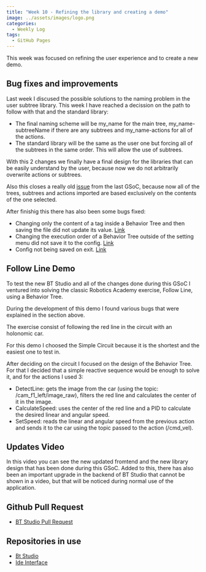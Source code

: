 ```yaml
---
title: "Week 10 - Refining the library and creating a demo"  
image: ../assets/images/logo.png  
categories:
  - Weekly Log  
tags:
  - GitHub Pages  
---
```


This week was focused on refining the user experience and to create a new demo.

## Bug fixes and improvements

Last week I discused the possible solutions to the naming problem in the user subtree library. This week I have reached a decission on the path to follow with that and the standard library:

* The final naming scheme will be my_name for the main tree, my_name-subtreeName if there are any subtrees and my_name-actions for all of the actions.
* The standard library will be the same as the user one but forcing all of the subtrees in the same order. This will allow the use of subtrees.

With this 2 changes we finally have a final design for the libraries that can be easily understand by the user, because now we do not arbitrarily overwrite actions or subtrees.

Also this closes a really old [issue](https://github.com/JdeRobot/bt-studio/issues/208) from the last GSoC, because now all of the trees, subtrees and actions imported are based exclusively on the contents of the one selected.

After finishig this there has also been some bugs fixed:

* Changing only the content of a tag inside a Behavior Tree and then saving the file did not update its value. [Link](https://github.com/JdeRobot/bt-studio/issues/316)
* Changing the execution order of a Behavior Tree outside of the setting menu did not save it to the config. [Link](https://github.com/JdeRobot/bt-studio/issues/318)
* Config not being saved on exit. [Link](https://github.com/JdeRobot/bt-studio/issues/317)


## Follow Line Demo

To test the new BT Studio and all of the changes done during this GSoC I ventured into solving the classic Robotics Academy exercise, Follow Line, using a Behavior Tree.

During the development of this demo I found various bugs that were explained in the section above.

The exercise consist of following the red line in the circuit with an holonomic car.

For this demo I choosed the Simple Circuit because it is the shortest and the easiest one to test in.

After deciding on the circuit I focused on the design of the Behavior Tree. For that I decided that a simple reactive sequence would be enough to solve it, and for the actions I used 3:

* DetectLine: gets the image from the car (using the topic: /cam_f1_left/image_raw), filters the red line and calculates the center of it in the image.
* CalculateSpeed: uses the center of the red line and a PID to calculate the desired linear and angular speed.  
* SetSpeed: reads the linear and angular speed from the previous action and sends it to the car using the topic passed to the action (/cmd_vel).

<!-- {% include embed/youtube.html id='wyhcQu3rkqM' %} -->

## Updates Video

In this video you can see the new updated fromtend and the new library design that has been done during this GSoC. Added to this, there has also been an important upgrade in the backend of BT Studio that cannot be shown in a video, but that will be noticed during normal use of the application.

<!-- {% include embed/youtube.html id='yzbk7gHN9g8' %} -->

## Github Pull Request

* [BT Studio Pull Request](https://github.com/JdeRobot/bt-studio/pull/314)

## Repositories in use

* [Bt Studio](https://github.com/JdeRobot/bt-studio)
* [Ide Interface](https://github.com/JdeRobot/jderobot-ide-interface)
